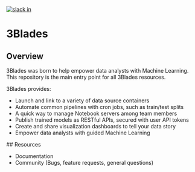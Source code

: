 [![slack in](https://slackin-tkscnxhpky.now.sh/badge.svg)](https://slackin-tkscnxhpky.now.sh/)

# 3Blades

## Overview

3Blades was born to help empower data analysts with Machine Learning. This repository is the main entry point for all 3Blades resources.

3Blades provides:

- Launch and link to a variety of data source containers
- Automate common pipelines with cron jobs, such as train/test splits
- A quick way to manage Notebook servers among team members
- Publish trained models as RESTful APIs, secured with user API tokens
- Create and share visualization dashboards to tell your data story
- Empower data analysts with guided Machine Learning

## Resources

- Documentation
- Community (Bugs, feature requests, general questions)